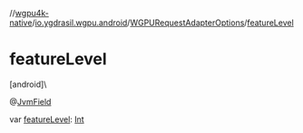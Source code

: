 //[wgpu4k-native](../../../index.md)/[io.ygdrasil.wgpu.android](../index.md)/[WGPURequestAdapterOptions](index.md)/[featureLevel](feature-level.md)

# featureLevel

[android]\

@[JvmField](https://kotlinlang.org/api/core/kotlin-stdlib/kotlin.jvm/-jvm-field/index.html)

var [featureLevel](feature-level.md): [Int](https://kotlinlang.org/api/core/kotlin-stdlib/kotlin/-int/index.html)